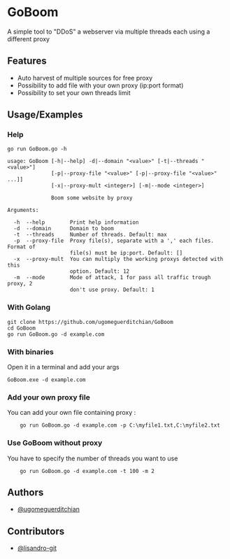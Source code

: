 
# GoBoom

A simple tool to "DDoS" a webserver via multiple threads each using a different proxy



## Features

- Auto harvest of multiple sources for free proxy
- Possibility to add file with your own proxy (ip:port format)
- Possibility to set your own threads limit


## Usage/Examples
### Help
```shell
go run GoBoom.go -h

usage: GoBoom [-h|--help] -d|--domain "<value>" [-t|--threads "<value>"]
              [-p|--proxy-file "<value>" [-p|--proxy-file "<value>" ...]]
              [-x|--proxy-mult <integer>] [-m|--mode <integer>]

              Boom some website by proxy

Arguments:

  -h  --help        Print help information
  -d  --domain      Domain to boom
  -t  --threads     Number of threads. Default: max
  -p  --proxy-file  Proxy file(s), separate with a ',' each files. Format of
                    file(s) must be ip:port. Default: []
  -x  --proxy-mult  You can multiply the working proxys detected with this
                    option. Default: 12
  -m  --mode        Mode of attack, 1 for pass all traffic trough proxy, 2
                    don't use proxy. Default: 1
```
### With Golang
```shell
git clone https://github.com/ugomeguerditchian/GoBoom
cd GoBoom
go run GoBoom.go -d example.com
```
### With binaries
Open it in a terminal and add your args
```shell
GoBoom.exe -d example.com 

```
### Add your own proxy file
You can add your own file containing proxy :
```shell
    go run GoBoom.go -d example.com -p C:\myfile1.txt,C:\myfile2.txt

```

### Use GoBoom without proxy
You have to specify the number of threads you want to use
```shell
    go run GoBoom.go -d example.com -t 100 -m 2

```



## Authors

- [@ugomeguerditchian](https://github.com/ugomeguerditchian)

## Contributors

- [@lisandro-git](https://github.com/lisandro-git)

